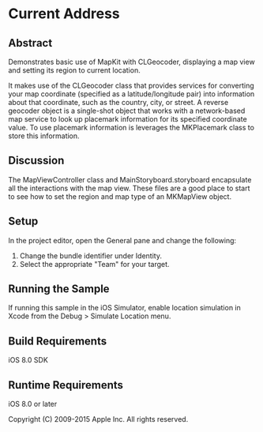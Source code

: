 # Current Address

## Abstract

Demonstrates basic use of MapKit with CLGeocoder, displaying a map view and setting its region to current location.

It makes use of the CLGeocoder class that provides services for converting your map coordinate (specified as a latitude/longitude pair) into information about that coordinate, such as the country, city, or street. A reverse geocoder object is a single-shot object that works with a network-based map service to look up placemark information for its specified coordinate value.  To use placemark information is leverages the MKPlacemark class to store this information.

## Discussion

The MapViewController class and MainStoryboard.storyboard encapsulate all the interactions with the map view. These files are a good place to start to see how to set the region and map type of an MKMapView object.

## Setup

In the project editor, open the General pane and change the following:
1) Change the bundle identifier under Identity.
2) Select the appropriate "Team" for your target.

## Running the Sample

If running this sample in the iOS Simulator, enable location simulation in Xcode from the Debug > Simulate Location menu.

## Build Requirements

iOS 8.0 SDK

## Runtime Requirements

iOS 8.0 or later


Copyright (C) 2009-2015 Apple Inc. All rights reserved.

